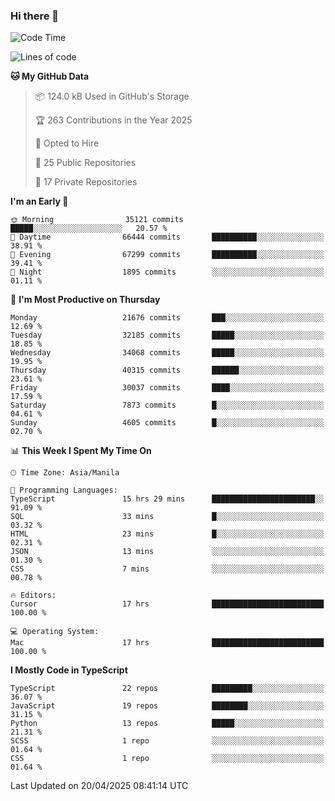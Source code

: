 ### Hi there 👋

<!--START_SECTION:waka-->
![Code Time](http://img.shields.io/badge/Code%20Time-1%2C637%20hrs%2026%20mins-blue)

![Lines of code](https://img.shields.io/badge/From%20Hello%20World%20I%27ve%20Written-64.8%20million%20lines%20of%20code-blue)

**🐱 My GitHub Data** 

> 📦 124.0 kB Used in GitHub's Storage 
 > 
> 🏆 263 Contributions in the Year 2025
 > 
> 💼 Opted to Hire
 > 
> 📜 25 Public Repositories 
 > 
> 🔑 17 Private Repositories 
 > 
**I'm an Early 🐤** 

```text
🌞 Morning                35121 commits       █████░░░░░░░░░░░░░░░░░░░░   20.57 % 
🌆 Daytime                66444 commits       ██████████░░░░░░░░░░░░░░░   38.91 % 
🌃 Evening                67299 commits       ██████████░░░░░░░░░░░░░░░   39.41 % 
🌙 Night                  1895 commits        ░░░░░░░░░░░░░░░░░░░░░░░░░   01.11 % 
```
📅 **I'm Most Productive on Thursday** 

```text
Monday                   21676 commits       ███░░░░░░░░░░░░░░░░░░░░░░   12.69 % 
Tuesday                  32185 commits       █████░░░░░░░░░░░░░░░░░░░░   18.85 % 
Wednesday                34068 commits       █████░░░░░░░░░░░░░░░░░░░░   19.95 % 
Thursday                 40315 commits       ██████░░░░░░░░░░░░░░░░░░░   23.61 % 
Friday                   30037 commits       ████░░░░░░░░░░░░░░░░░░░░░   17.59 % 
Saturday                 7873 commits        █░░░░░░░░░░░░░░░░░░░░░░░░   04.61 % 
Sunday                   4605 commits        █░░░░░░░░░░░░░░░░░░░░░░░░   02.70 % 
```


📊 **This Week I Spent My Time On** 

```text
🕑︎ Time Zone: Asia/Manila

💬 Programming Languages: 
TypeScript               15 hrs 29 mins      ███████████████████████░░   91.09 % 
SQL                      33 mins             █░░░░░░░░░░░░░░░░░░░░░░░░   03.32 % 
HTML                     23 mins             █░░░░░░░░░░░░░░░░░░░░░░░░   02.31 % 
JSON                     13 mins             ░░░░░░░░░░░░░░░░░░░░░░░░░   01.30 % 
CSS                      7 mins              ░░░░░░░░░░░░░░░░░░░░░░░░░   00.78 % 

🔥 Editors: 
Cursor                   17 hrs              █████████████████████████   100.00 % 

💻 Operating System: 
Mac                      17 hrs              █████████████████████████   100.00 % 
```

**I Mostly Code in TypeScript** 

```text
TypeScript               22 repos            █████████░░░░░░░░░░░░░░░░   36.07 % 
JavaScript               19 repos            ████████░░░░░░░░░░░░░░░░░   31.15 % 
Python                   13 repos            █████░░░░░░░░░░░░░░░░░░░░   21.31 % 
SCSS                     1 repo              ░░░░░░░░░░░░░░░░░░░░░░░░░   01.64 % 
CSS                      1 repo              ░░░░░░░░░░░░░░░░░░░░░░░░░   01.64 % 
```




 Last Updated on 20/04/2025 08:41:14 UTC
<!--END_SECTION:waka-->
